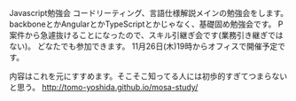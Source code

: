 Javascript勉強会
コードリーティング、言語仕様解説メインの勉強会をします。
backboneとかAngularとかTypeScriptとかじゃなく、基礎固め勉強会です。
P案件から急遽抜けることになったので、スキル引継ぎ会です(業務引き継ぎではない)。
どなたでも参加できます。
11月26日(木)19時からオフィスで開催予定です。

内容はこれを元にすすめます。そこそこ知ってる人には初歩的すぎてつまらないと思う。
http://tomo-yoshida.github.io/mosa-study/